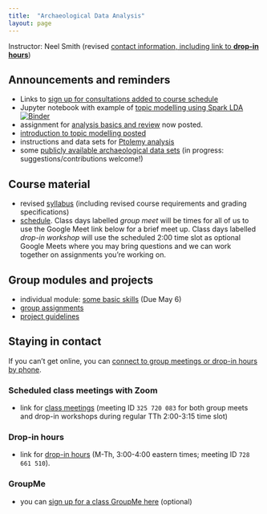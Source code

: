 ```yaml
---
title:  "Archaeological Data Analysis"
layout: page
---
```



Instructor: Neel Smith (revised [contact information, including link to **drop-in hours**](http://neelsmith.info/holycross/contact/))



## Announcements and reminders


- Links to [sign up for consultations added to course schedule](schedule/)
- Jupyter notebook with example of [topic modelling using Spark LDA](https://mybinder.org/v2/gh/neelsmith/lda-ipynb/master?filepath=nbs%2Fspark-lda.ipynb) [![Binder](https://mybinder.org/badge_logo.svg)](https://mybinder.org/v2/gh/neelsmith/lda-ipynb/master?filepath=nbs%2Fspark-lda.ipynb)
- assignment for [analysis basics and review](labs/analysis-basics/) now posted.
- [introduction to topic modelling posted](assignments/tm/)
- instructions and data sets for [Ptolemy analysis](labs/ptolemy/)
- some [publicly available archaeological data sets](open-datasets/) (in progress: suggestions/contributions welcome!)

## Course material

- revised [syllabus](syllabus/) (including revised course requirements and grading specifications)
- [schedule](schedule/). Class days labelled *group meet* will be times for all of us to use the Google Meet link below for a brief meet up. Class days labelled *drop-in workshop* will use the scheduled 2:00 time slot as optional Google Meets where you may bring questions and we can work together on assignments you’re working on.


## Group modules and projects


- individual module:  [some basic skills](labs/analysis-basics/) (Due May 6)
- [group assignments](labs/)
- [project guidelines](projects/)



## Staying in contact

If you can’t get online, you can [connect to group meetings or drop-in hours by phone](phone-options/).

### Scheduled class meetings with Zoom

- link for [class meetings](https://holycross.zoom.us/j/325720083) (meeting ID `325 720 083` for both group meets and drop-in workshops during regular TTh 2:00-3:15 time slot)



### Drop-in hours

-  link for [drop-in hours](https://holycross.zoom.us/j/728661510) (M-Th, 3:00-4:00 eastern times; meeting ID `728 661 510`).  



### GroupMe

- you can [sign up for a class GroupMe here](https://web.groupme.com/join_group/58665869/1UrCvBEg) (optional)
